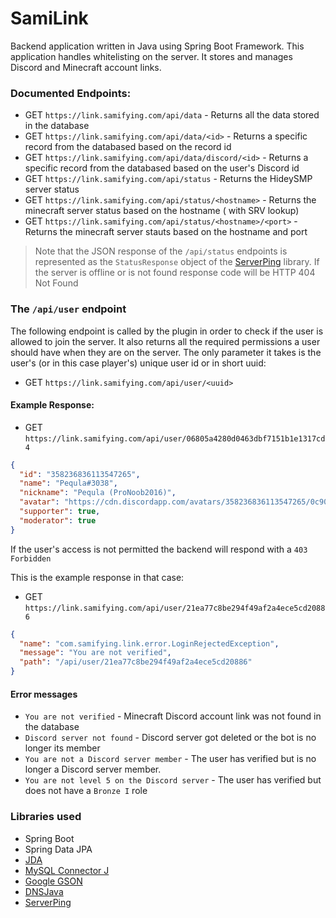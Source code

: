 # SamiLink

Backend application written in Java using Spring Boot Framework. This application handles whitelisting on the server. It
stores and manages Discord and Minecraft account links.

### Documented Endpoints:

- GET `https://link.samifying.com/api/data` - Returns all the data stored in the database
- GET `https://link.samifying.com/api/data/<id>` - Returns a specific record from the databased based on the record id
- GET `https://link.samifying.com/api/data/discord/<id>` - Returns a specific record from the databased based on the
  user's Discord id
- GET `https://link.samifying.com/api/status` - Returns the HideySMP server status
- GET `https://link.samifying.com/api/status/<hostname>` - Returns the minecraft server status based on the hostname (
  with SRV lookup)
- GET `https://link.samifying.com/api/status/<hostname>/<port>` - Returns the minecraft server stauts based on the
  hostname and port

> Note that the JSON response of the `/api/status` endpoints is represented as the `StatusResponse` object of the [ServerPing](https://github.com/Pequla/ServerPing) library. If the server is offline or is not found response code will be HTTP 404 Not Found

### The `/api/user` endpoint

The following endpoint is called by the plugin in order to check if the user is allowed to join the server. It also
returns all the required permissions a user should have when they are on the server. The only parameter it takes is the
user's (or in this case player's) unique user id or in short uuid:

- GET `https://link.samifying.com/api/user/<uuid>`

#### Example Response:

- GET `https://link.samifying.com/api/user/06805a4280d0463dbf7151b1e1317cd4`

```json
{
  "id": "358236836113547265",
  "name": "Pequla#3038",
  "nickname": "Pequla (ProNoob2016)",
  "avatar": "https://cdn.discordapp.com/avatars/358236836113547265/0c90142668c10ac4ab71f3bc0292dcef.png",
  "supporter": true,
  "moderator": true
}
```

If the user's access is not permitted the backend will respond with a `403 Forbidden`

This is the example response in that case:

- GET `https://link.samifying.com/api/user/21ea77c8be294f49af2a4ece5cd20886`

```json
{
  "name": "com.samifying.link.error.LoginRejectedException",
  "message": "You are not verified",
  "path": "/api/user/21ea77c8be294f49af2a4ece5cd20886"
}
```

#### Error messages

- `You are not verified` - Minecraft Discord account link was not found in the database
- `Discord server not found` - Discord server got deleted or the bot is no longer its member
- `You are not a Discord server member` - The user has verified but is no longer a Discord server member.
- `You are not level 5 on the Discord server` - The user has verified but does not have a `Bronze I` role

### Libraries used

- Spring Boot
- Spring Data JPA
- [JDA](https://github.com/DV8FromTheWorld/JDA)
- [MySQL Connector J](https://github.com/mysql/mysql-connector-j)
- [Google GSON](https://github.com/google/gson)
- [DNSJava](https://github.com/dnsjava/dnsjava)
- [ServerPing](https://github.com/Pequla/ServerPing)